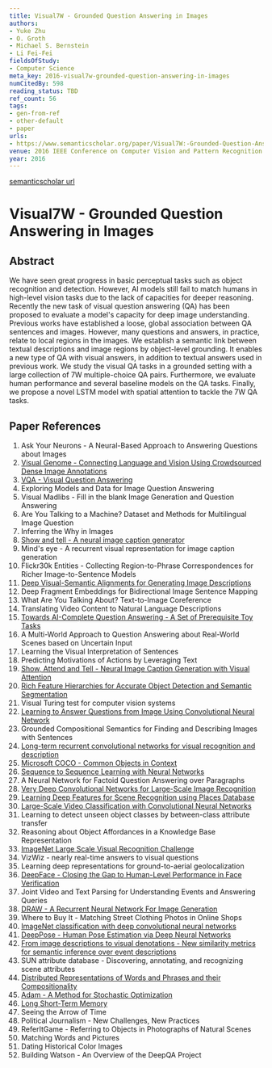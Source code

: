 ```yaml
---
title: Visual7W - Grounded Question Answering in Images
authors:
- Yuke Zhu
- O. Groth
- Michael S. Bernstein
- Li Fei-Fei
fieldsOfStudy:
- Computer Science
meta_key: 2016-visual7w-grounded-question-answering-in-images
numCitedBy: 598
reading_status: TBD
ref_count: 56
tags:
- gen-from-ref
- other-default
- paper
urls:
- https://www.semanticscholar.org/paper/Visual7W:-Grounded-Question-Answering-in-Images-Zhu-Groth/def584565d05d6a8ba94de6621adab9e301d375d?sort=total-citations
venue: 2016 IEEE Conference on Computer Vision and Pattern Recognition (CVPR)
year: 2016
---
```


[semanticscholar url](https://www.semanticscholar.org/paper/Visual7W:-Grounded-Question-Answering-in-Images-Zhu-Groth/def584565d05d6a8ba94de6621adab9e301d375d?sort=total-citations)

# Visual7W - Grounded Question Answering in Images

## Abstract

We have seen great progress in basic perceptual tasks such as object recognition and detection. However, AI models still fail to match humans in high-level vision tasks due to the lack of capacities for deeper reasoning. Recently the new task of visual question answering (QA) has been proposed to evaluate a model's capacity for deep image understanding. Previous works have established a loose, global association between QA sentences and images. However, many questions and answers, in practice, relate to local regions in the images. We establish a semantic link between textual descriptions and image regions by object-level grounding. It enables a new type of QA with visual answers, in addition to textual answers used in previous work. We study the visual QA tasks in a grounded setting with a large collection of 7W multiple-choice QA pairs. Furthermore, we evaluate human performance and several baseline models on the QA tasks. Finally, we propose a novel LSTM model with spatial attention to tackle the 7W QA tasks.

## Paper References

1. Ask Your Neurons - A Neural-Based Approach to Answering Questions about Images
2. [Visual Genome - Connecting Language and Vision Using Crowdsourced Dense Image Annotations](2016-visual-genome-connecting-language-and-vision-using-crowdsourced-dense-image-annotations)
3. [VQA - Visual Question Answering](2015-vqa-visual-question-answering)
4. Exploring Models and Data for Image Question Answering
5. Visual Madlibs - Fill in the blank Image Generation and Question Answering
6. Are You Talking to a Machine? Dataset and Methods for Multilingual Image Question
7. Inferring the Why in Images
8. [Show and tell - A neural image caption generator](2015-show-and-tell-a-neural-image-caption-generator)
9. Mind's eye - A recurrent visual representation for image caption generation
10. Flickr30k Entities - Collecting Region-to-Phrase Correspondences for Richer Image-to-Sentence Models
11. [Deep Visual-Semantic Alignments for Generating Image Descriptions](2017-deep-visual-semantic-alignments-for-generating-image-descriptions)
12. Deep Fragment Embeddings for Bidirectional Image Sentence Mapping
13. What Are You Talking About? Text-to-Image Coreference
14. Translating Video Content to Natural Language Descriptions
15. [Towards AI-Complete Question Answering - A Set of Prerequisite Toy Tasks](2016-towards-ai-complete-question-answering-a-set-of-prerequisite-toy-tasks)
16. A Multi-World Approach to Question Answering about Real-World Scenes based on Uncertain Input
17. Learning the Visual Interpretation of Sentences
18. Predicting Motivations of Actions by Leveraging Text
19. [Show, Attend and Tell - Neural Image Caption Generation with Visual Attention](2015-show-attend-and-tell-neural-image-caption-generation-with-visual-attention)
20. [Rich Feature Hierarchies for Accurate Object Detection and Semantic Segmentation](2014-rich-feature-hierarchies-for-accurate-object-detection-and-semantic-segmentation)
21. Visual Turing test for computer vision systems
22. [Learning to Answer Questions from Image Using Convolutional Neural Network](2016-learning-to-answer-questions-from-image-using-convolutional-neural-network)
23. Grounded Compositional Semantics for Finding and Describing Images with Sentences
24. [Long-term recurrent convolutional networks for visual recognition and description](2015-long-term-recurrent-convolutional-networks-for-visual-recognition-and-description)
25. [Microsoft COCO - Common Objects in Context](2014-microsoft-coco-common-objects-in-context)
26. [Sequence to Sequence Learning with Neural Networks](2014-sequence-to-sequence-learning-with-neural-networks)
27. A Neural Network for Factoid Question Answering over Paragraphs
28. [Very Deep Convolutional Networks for Large-Scale Image Recognition](2014-vggnet.md)
29. [Learning Deep Features for Scene Recognition using Places Database](2014-learning-deep-features-for-scene-recognition-using-places-database)
30. [Large-Scale Video Classification with Convolutional Neural Networks](2014-large-scale-video-classification-with-convolutional-neural-networks)
31. Learning to detect unseen object classes by between-class attribute transfer
32. Reasoning about Object Affordances in a Knowledge Base Representation
33. [ImageNet Large Scale Visual Recognition Challenge](2015-imagenet-large-scale-visual-recognition-challenge)
34. VizWiz - nearly real-time answers to visual questions
35. Learning deep representations for ground-to-aerial geolocalization
36. [DeepFace - Closing the Gap to Human-Level Performance in Face Verification](2014-deepface-closing-the-gap-to-human-level-performance-in-face-verification)
37. Joint Video and Text Parsing for Understanding Events and Answering Queries
38. [DRAW - A Recurrent Neural Network For Image Generation](2015-draw-a-recurrent-neural-network-for-image-generation)
39. Where to Buy It - Matching Street Clothing Photos in Online Shops
40. [ImageNet classification with deep convolutional neural networks](2012-alexnet.md)
41. [DeepPose - Human Pose Estimation via Deep Neural Networks](2014-deeppose-human-pose-estimation-via-deep-neural-networks)
42. [From image descriptions to visual denotations - New similarity metrics for semantic inference over event descriptions](2014-from-image-descriptions-to-visual-denotations-new-similarity-metrics-for-semantic-inference-over-event-descriptions)
43. SUN attribute database - Discovering, annotating, and recognizing scene attributes
44. [Distributed Representations of Words and Phrases and their Compositionality](2013-distributed-representations-of-words-and-phrases-and-their-compositionality)
45. [Adam - A Method for Stochastic Optimization](2015-adam-a-method-for-stochastic-optimization)
46. [Long Short-Term Memory](1997-long-short-term-memory)
47. Seeing the Arrow of Time
48. Political Journalism - New Challenges, New Practices
49. ReferItGame - Referring to Objects in Photographs of Natural Scenes
50. Matching Words and Pictures
51. Dating Historical Color Images
52. Building Watson - An Overview of the DeepQA Project
